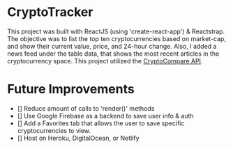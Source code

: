 # CryptoTracker

This project was built with ReactJS (using 'create-react-app') & Reactstrap. The objective was to list the top ten cryptocurrencies based on market-cap, and show their current value, price, and 24-hour change. Also, I added a news feed under the table data, that shows the most recent articles in the cryptocurrency space. This project utilized the [CryptoCompare API](https://min-api.cryptocompare.com/).

# Future Improvements

- [] Reduce amount of calls to 'render()' methods
- [] Use Google Firebase as a backend to save user info & auth
- [] Add a Favorites tab that allows the user to save specific cryptocurrencies to view.
- [] Host on Heroku, DigitalOcean, or Netlify
